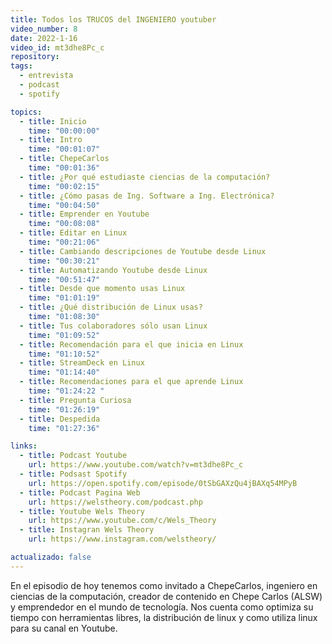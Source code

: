 ```yaml
---
title: Todos los TRUCOS del INGENIERO youtuber
video_number: 8
date: 2022-1-16
video_id: mt3dhe8Pc_c
repository:
tags:
  - entrevista
  - podcast
  - spotify

topics:
  - title: Inicio
    time: "00:00:00"
  - title: Intro
    time: "00:01:07"
  - title: ChepeCarlos
    time: "00:01:36"
  - title: ¿Por qué estudiaste ciencias de la computación?
    time: "00:02:15"
  - title: ¿Cómo pasas de Ing. Software a Ing. Electrónica?
    time: "00:04:50"
  - title: Emprender en Youtube
    time: "00:08:08"
  - title: Editar en Linux
    time: "00:21:06"
  - title: Cambiando descripciones de Youtube desde Linux
    time: "00:30:21"
  - title: Automatizando Youtube desde Linux
    time: "00:51:47"
  - title: Desde que momento usas Linux
    time: "01:01:19"
  - title: ¿Qué distribución de Linux usas?
    time: "01:08:30"
  - title: Tus colaboradores sólo usan Linux
    time: "01:09:52"
  - title: Recomendación para el que inicia en Linux
    time: "01:10:52"
  - title: StreamDeck en Linux
    time: "01:14:40"
  - title: Recomendaciones para el que aprende Linux
    time: "01:24:22 "
  - title: Pregunta Curiosa
    time: "01:26:19"
  - title: Despedida
    time: "01:27:36"

links:
  - title: Podcast Youtube
    url: https://www.youtube.com/watch?v=mt3dhe8Pc_c
  - title: Podsast Spotify
    url: https://open.spotify.com/episode/0tSbGAXzQu4jBAXq54MPyB
  - title: Podcast Pagina Web
    url: https://welstheory.com/podcast.php
  - title: Youtube Wels Theory
    url: https://www.youtube.com/c/Wels_Theory
  - title: Instagran Wels Theory
    url: https://www.instagram.com/welstheory/

actualizado: false
---
```


En el episodio de hoy tenemos como invitado a ChepeCarlos, ingeniero en ciencias de la computación, creador de contenido en Chepe Carlos (ALSW) y emprendedor en el mundo de tecnología. Nos cuenta como optimiza su tiempo con herramientas libres, la distribución de linux y como utiliza linux para su canal en Youtube.
